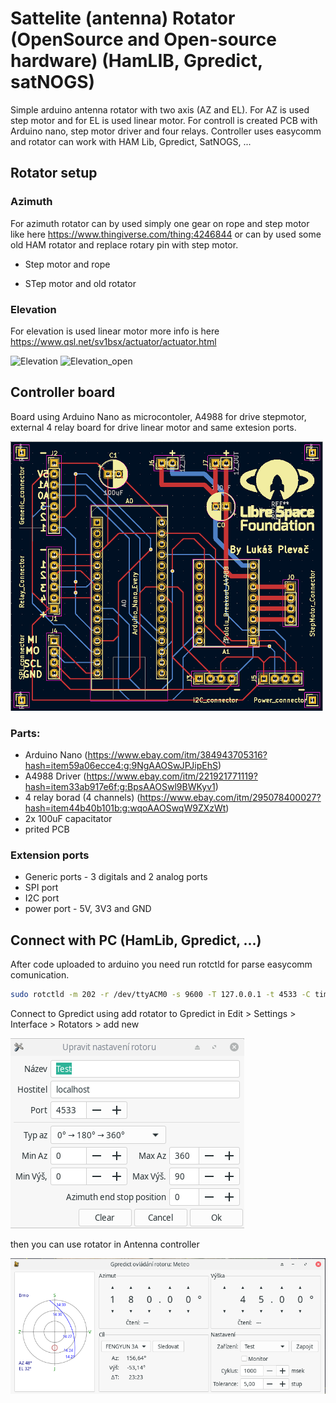 # Sattelite (antenna) Rotator (OpenSource and Open-source hardware) (HamLIB, Gpredict, satNOGS)

Simple arduino antenna rotator with two axis (AZ and EL). For AZ is used step motor and for EL is used linear motor. 
For controll is created PCB with Arduino nano, step motor driver and four relays. Controller uses easycomm and rotator can work with HAM Lib, Gpredict, SatNOGS, ...

## Rotator setup

### Azimuth

For azimuth rotator can by used simply one gear on rope and step motor like here https://www.thingiverse.com/thing:4246844 or can by used some old HAM rotator and replace rotary pin with step motor.

* Step motor and rope

* STep motor and old rotator


### Elevation

For elevation is used linear motor more info is here https://www.qsl.net/sv1bsx/actuator/actuator.html

![Elevation](https://www.qsl.net/sv1bsx/actuator/30_an.gif)
![Elevation_open](https://www.qsl.net/sv1bsx/actuator/70_an-1a.gif)

## Controller board

Board using Arduino Nano as microcontoler, A4988 for drive stepmotor, external 4 relay board for drive linear motor and same extesion ports.

![Board](https://raw.githubusercontent.com/Lukas0025/SatteliteRotator/master/IMGs/dps_design.png?sanitize=true)

### Parts:

* Arduino Nano (https://www.ebay.com/itm/384943705316?hash=item59a06ecce4:g:9NgAAOSwJPJipEhS)
* A4988 Driver (https://www.ebay.com/itm/221921771119?hash=item33ab917e6f:g:BpsAAOSwl9BWKyv1)
* 4 relay borad (4 channels) (https://www.ebay.com/itm/295078400027?hash=item44b40b101b:g:wqoAAOSwqW9ZXzWt)
* 2x 100uF capacitator
* prited PCB 

### Extension ports

* Generic ports - 3 digitals and 2 analog ports
* SPI port
* I2C port
* power port - 5V, 3V3 and GND

## Connect with PC (HamLib, Gpredict, ...)

After code uploaded to arduino you need run rotctld for parse easycomm comunication.

```sh
sudo rotctld -m 202 -r /dev/ttyACM0 -s 9600 -T 127.0.0.1 -t 4533 -C timeout=5000 -C retry=0 -vvvvvvvv > pause
```

Connect to Gpredict using add rotator to Gpredict in Edit > Settings > Interface > Rotators > add new

![Add New](https://raw.githubusercontent.com/Lukas0025/SatteliteRotator/master/IMGs/gpredictadd.png?sanitize=true)

then you can use rotator in Antenna controller

![Gpredict](https://raw.githubusercontent.com/Lukas0025/SatteliteRotator/master/IMGs/gpredict.png?sanitize=true)
